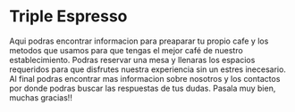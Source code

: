 # Triple Espresso

Aqui podras encontrar informacion para preaparar tu propio cafe y los metodos que usamos para que tengas el mejor café de nuestro establecimiento. Podras reservar una mesa y llenaras los espacios requeridos para que disfrutes nuestra experiencia sin un estres inecesario. Al final podras encontrar mas informacion sobre nosotros y los contactos por donde podras buscar las respuestas de tus dudas.
Pasala muy bien, muchas gracias!!
